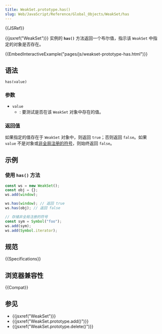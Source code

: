 ```yaml
---
title: WeakSet.prototype.has()
slug: Web/JavaScript/Reference/Global_Objects/WeakSet/has
---
```


{{JSRef}}

{{jsxref("WeakSet")}} 实例的 **`has()`** 方法返回一个布尔值，指示该 `WeakSet` 中指定的对象是否存在。

{{EmbedInteractiveExample("pages/js/weakset-prototype-has.html")}}

## 语法

```js-nolint
has(value)
```

### 参数

- `value`
  - : 要测试是否在该 `WeakSet` 对象中存在的值。

### 返回值

如果指定的值存在于 `WeakSet` 对象中，则返回 `true`；否则返回 `false`。如果 `value` 不是对象或[非全局注册的符号](/zh-CN/docs/Web/JavaScript/Reference/Global_Objects/Symbol#全局共享的_symbol)，则始终返回 `false`。

## 示例

### 使用 `has()` 方法

```js
const ws = new WeakSet();
const obj = {};
ws.add(window);

ws.has(window); // 返回 true
ws.has(obj); // 返回 false

// 存储非全局注册的符号
const sym = Symbol("foo");
ws.add(sym);
ws.add(Symbol.iterator);
```

## 规范

{{Specifications}}

## 浏览器兼容性

{{Compat}}

## 参见

- {{jsxref("WeakSet")}}
- {{jsxref("WeakSet.prototype.add()")}}
- {{jsxref("WeakSet.prototype.delete()")}}
